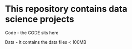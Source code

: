 # This repository contains data science projects
Code - the CODE sits here

Data - It contains the data files < 100MB




